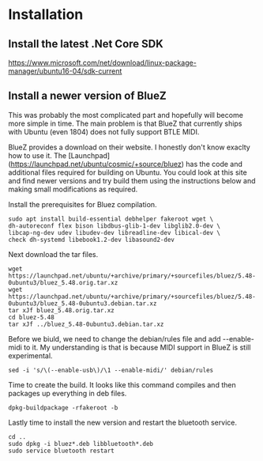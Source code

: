 # Installation

## Install the latest .Net Core SDK

https://www.microsoft.com/net/download/linux-package-manager/ubuntu16-04/sdk-current

## Install a newer version of BlueZ

This was probably the most complicated part and hopefully will become more simple in time.
The main problem is that BlueZ that currently ships with Ubuntu (even 1804) does not fully support BTLE MIDI.

BlueZ provides a download on their website. I honestly don't know exaclty how to use it.
The [Launchpad] (https://launchpad.net/ubuntu/cosmic/+source/bluez) has the code and additional files required for building on Ubuntu.
You could look at this site and find newer versions and try build them using the instructions below and making small modifications as required.

Install the prerequisites for Bluez compilation.

```console
sudo apt install build-essential debhelper fakeroot wget \
dh-autoreconf flex bison libdbus-glib-1-dev libglib2.0-dev \
libcap-ng-dev udev libudev-dev libreadline-dev libical-dev \
check dh-systemd libebook1.2-dev libasound2-dev
```

Next download the tar files.

```console
wget https://launchpad.net/ubuntu/+archive/primary/+sourcefiles/bluez/5.48-0ubuntu3/bluez_5.48.orig.tar.xz
wget https://launchpad.net/ubuntu/+archive/primary/+sourcefiles/bluez/5.48-0ubuntu3/bluez_5.48-0ubuntu3.debian.tar.xz
tar xJf bluez_5.48.orig.tar.xz
cd bluez-5.48
tar xJf ../bluez_5.48-0ubuntu3.debian.tar.xz
```

Before we biuld, we need to change the debian/rules file and add --enable-midi to it. My understanding is that is because MIDI support in BlueZ is still experimental.

```console
sed -i 's/\(--enable-usb\)/\1 --enable-midi/' debian/rules
```

Time to create the build. It looks like this command compiles and then packages up everything in deb files.

```console
dpkg-buildpackage -rfakeroot -b
```

Lastly time to install the new version and restart the bluetooth service.
``` console
cd ..
sudo dpkg -i bluez*.deb libbluetooth*.deb
sudo service bluetooth restart
```